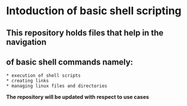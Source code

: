 # Intoduction of basic shell scripting

## This repository holds files that help in the navigation
## of basic shell commands namely:
	
	* execution of shell scripts
	* creating links
	* managing linux files and directories

**The repository will be updated with respect to use cases**
